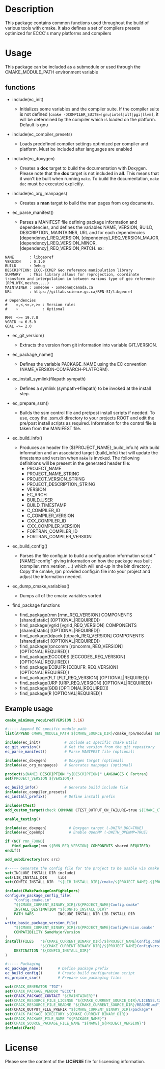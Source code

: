 # Description

This package contains common functions used throughout the build of various tools with cmake. 
It also defines a set of compilers presets optimized for ECCC's many platforms and compilers

# Usage
This package can be included as a submodule or used through the CMAKE_MODULE_PATH environment variable

## functions

* include(ec_init)
  * Initializes some variables and the compiler suite. If the compiler suite is not defined (`cmake -DCOMPILER_SUITE=[gnu|intel|xlf|pgi|llvm]`, it will be determined by the compiler which is loaded on the platform. Default is gnu

* include(ec_compiler_presets)
  * Loads predefined compiler settings optimized per compiler and platform.  Must be included after languages are enabled

* include(ec_doxygen) 
  * Creates a __doc__ target to build the documentation with Doxygen.  Please note that the __doc__ target is not included in __all__.  This means that it won't be built when running ```make```.  To build the documentation, ```make doc``` must be executed explicitly.

* include(ec_org_manpages) 
  * Creates a __man__ target to build the man pages from org documents.

* ec_parse_manifest()
  * Parses a MANIFEST file defining package information and dependencies, and defines the variables NAME, VERSION, BUILD, DESCRIPTION, MAINTAINER, URL and for each dependencies [dependency]_REQ_VERSION, [dependency]_REQ_VERSION_MAJOR, [dependency]_REQ_VERSION_MINOR, [dependency]_REQ_VERSION_PATCH. ex:


```
NAME       : libgeoref
VERSION    : 0.1.0
BUILD      : Debug
DESCRIPTION: ECCC-CCMEP Geo reference manipulation library
SUMMARY    : This library allows for reprojection, coordinate transform and interpolation in between various type of geo reference (RPN,WTK,meshes,...)
MAINTAINER : Someone - Someone@canada.ca 
URL        : https://gitlab.science.gc.ca/RPN-SI/libgeoref

# Dependencies 
#    =,<,<=,>,>= : Version rules
#    ~           : Optional

RMN  ~>= 19.7.0
VGRID ~= 6.5.0
GDAL ~>= 2.0
```

* ec_git_version()
  * Extracts the version from git information into variable GIT_VERSION.

* ec_package_name()
  * Defines the variable PACKAGE_NAME using the EC convention (NAME_VERSION-COMPARCH-PLATFORM). 

* ec_install_symlink(filepath sympath)
  * Defines a symlink (sympath->filepath) to be invoked at the install step.

* ec_prepare_ssm()
  * Builds the ssm control file and pre/post install scripts if needed. To use, copy the .ssm.d/ directory to your projects ROOT and edit the pre/post install scripts as required. Information for the control file is taken from the MANIFEST file.

* ec_build_info()
  * Produces an header file (${PROJECT_NAME}_build_info.h) with build information and an associated target (build_info) that will update the timestamp and version when ```make``` is invoked.  The following definitions will be present in the generated header file:
    * PROJECT_NAME
    * PROJECT_NAME_STRING
    * PROJECT_VERSION_STRING
    * PROJECT_DESCRIPTION_STRING
    * VERSION
    * EC_ARCH
    * BUILD_USER
    * BUILD_TIMESTAMP
    * C_COMPILER_ID
    * C_COMPILER_VERSION
    * CXX_COMPILER_ID
    * CXX_COMPILER_VERSION
    * FORTRAN_COMPILER_ID
    * FORTRAN_COMPILER_VERSION

* ec_build_config()
  * Parses the file config.in to build a configuration information script "[NAME]-config" giving information on how the package was built (compiler, rmn_version, ...) which will end-up in the bin directory. Copy the cmake_rpn provided config.in file into your project and adjust the information needed.

* ec_dump_cmake_variables()
  * Dumps all of the cmake variables sorted.

* find_package functions
  * find_package(rmn [rmn_REQ_VERSION] COMPONENTS [shared|static] [OPTIONAL|REQUIRED])
  * find_package(vgrid [vgrid_REQ_VERSION] COMPONENTS [shared|static] [OPTIONAL|REQUIRED])
  * find_package(tdpack [tdpack_REQ_VERSION] COMPONENTS [shared|static] [OPTIONAL|REQUIRED])
  * find_package(rpncomm [rpncomm_REQ_VERSION] [OPTIONAL|REQUIRED])
  * find_package(ECCODES [ECCODES_REQ_VERSION] [OPTIONAL|REQUIRED])
  * find_package(ECBUFR [ECBUFR_REQ_VERSION] [OPTIONAL|REQUIRED])
  * find_package(FLT [FLT_REQ_VERSION] [OPTIONAL|REQUIRED])
  * find_package(URP [URP_REQ_VERSION] [OPTIONAL|REQUIRED])
  * find_package(GDB [OPTIONAL|REQUIRED])
  * find_package(R [OPTIONAL|REQUIRED])

## Example usage

```cmake
cmake_minimum_required(VERSION 3.16)

#----- Append EC specific module path
list(APPEND CMAKE_MODULE_PATH ${CMAKE_SOURCE_DIR}/cmake_rpn/modules $ENV{EC_CMAKE_MODULE_PATH})

include(ec_init)           # Include EC specific cmake utils
ec_git_version()           # Get the version from the git repository
ec_parse_manifest()        # Parse MANIFEST file (optional)

include(ec_doxygen)        # Doxygen target (optional)
include(ec_org_manpages)   # Generates manpages (optional)

project(${NAME} DESCRIPTION "${DESCRIPTION}" LANGUAGES C Fortran)
set(PROJECT_VERSION ${VERSION})

ec_build_info()            # Generate build include file
include(ec_compiler_presets)
ec_install_prefix()        # Define install prefix  

include(CTest)
add_custom_target(check COMMAND CTEST_OUTPUT_ON_FAILURE=true ${CMAKE_CTEST_COMMAND})

enable_testing()

include(ec_doxygen)          # Doxygen target (-DWITH_DOC=TRUE)
include(ec_openmp)           # Enable OpenMP (-DWITH_OPENMP=TRUE)

if (NOT rmn_FOUND)
   find_package(rmn ${RMN_REQ_VERSION} COMPONENTS shared REQUIRED)
endif()

add_subdirectory(src src)

#----- Generate the config file for the project to be usable via cmake's find_package command
set(INCLUDE_INSTALL_DIR include)
set(LIB_INSTALL_DIR     lib)
set(CONFIG_INSTALL_DIR  "${LIB_INSTALL_DIR}/cmake/${PROJECT_NAME}-${PROJECT_VERSION}")

include(CMakePackageConfigHelpers)
configure_package_config_file(
    "Config.cmake.in"
    "${CMAKE_CURRENT_BINARY_DIR}/${PROJECT_NAME}Config.cmake"
    INSTALL_DESTINATION "${CONFIG_INSTALL_DIR}"
    PATH_VARS           INCLUDE_INSTALL_DIR LIB_INSTALL_DIR
)
write_basic_package_version_file(
    "${CMAKE_CURRENT_BINARY_DIR}/${PROJECT_NAME}ConfigVersion.cmake"
    COMPATIBILITY SameMajorVersion
)
install(FILES   "${CMAKE_CURRENT_BINARY_DIR}/${PROJECT_NAME}Config.cmake"
                "${CMAKE_CURRENT_BINARY_DIR}/${PROJECT_NAME}ConfigVersion.cmake"
    DESTINATION "${CONFIG_INSTALL_DIR}"
)

#----- Packaging
ec_package_name()       # Define package prefix  
ec_build_config()       # Create build configuration script
ec_prepare_ssm()        # Prepare ssm packaging files

set(CPACK_GENERATOR "TGZ")
set(CPACK_PACKAGE_VENDOR "ECCC")
set(CPACK_PACKAGE_CONTACT "${MAINTAINER}")
set(CPACK_RESOURCE_FILE_LICENSE "${CMAKE_CURRENT_SOURCE_DIR}/LICENSE.txt")
set(CPACK_RESOURCE_FILE_README "${CMAKE_CURRENT_SOURCE_DIR}/README.md")
set(CPACK_OUTPUT_FILE_PREFIX "${CMAKE_CURRENT_BINARY_DIR}/package")
set(CPACK_PACKAGE_DIRECTORY ${CMAKE_CURRENT_BINARY_DIR})
set(CPACK_PACKAGE_FILE_NAME "${PACKAGE_NAME}")
set(CPACK_SOURCE_PACKAGE_FILE_NAME "${NAME}_${PROJECT_VERSION}")
include(CPack)
```


# License
Please see the content of the __LICENSE__ file for liscensing information.
